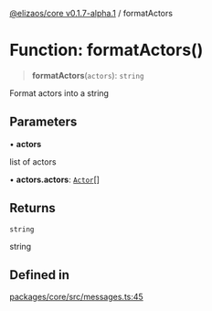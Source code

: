 [@elizaos/core v0.1.7-alpha.1](../) / formatActors

# Function: formatActors()

> **formatActors**(`actors`): `string`

Format actors into a string

## Parameters

• **actors**

list of actors

• **actors.actors**: [`Actor`](../interfaces/Actor.md)[]

## Returns

`string`

string

## Defined in

[packages/core/src/messages.ts:45](https://github.com/elizaOS/eliza/blob/main/packages/core/src/messages.ts#L45)

